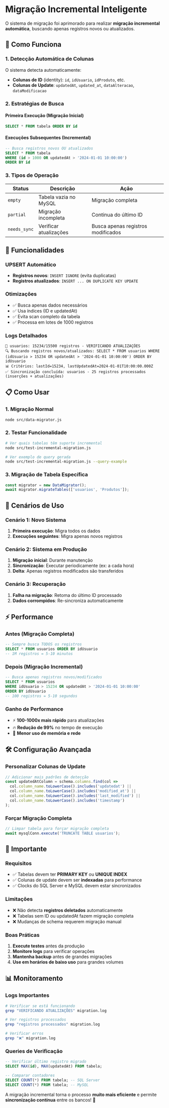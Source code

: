 # Migração Incremental Inteligente

O sistema de migração foi aprimorado para realizar **migração incremental automática**, buscando apenas registros novos ou atualizados.

## 🚀 Como Funciona

### 1. **Detecção Automática de Colunas**
O sistema detecta automaticamente:
- **Colunas de ID** (identity): `id`, `idUsuario`, `idProduto`, etc.
- **Colunas de Update**: `updatedAt`, `updated_at`, `dataAlteracao`, `dataModificacao`

### 2. **Estratégias de Busca**

#### **Primeira Execução (Migração Inicial)**
```sql
SELECT * FROM tabela ORDER BY id
```

#### **Execuções Subsequentes (Incremental)**
```sql
-- Busca registros novos OU atualizados
SELECT * FROM tabela 
WHERE (id > 1000 OR updatedAt > '2024-01-01 10:00:00')
ORDER BY id
```

### 3. **Tipos de Operação**

| Status | Descrição | Ação |
|--------|-----------|------|
| `empty` | Tabela vazia no MySQL | Migração completa |
| `partial` | Migração incompleta | Continua do último ID |
| `needs_sync` | Verificar atualizações | Busca apenas registros modificados |

## 🔧 Funcionalidades

### **UPSERT Automático**
- **Registros novos**: `INSERT IGNORE` (evita duplicatas)
- **Registros atualizados**: `INSERT ... ON DUPLICATE KEY UPDATE`

### **Otimizações**
- ✅ Busca apenas dados necessários
- ✅ Usa índices (ID e updatedAt)
- ✅ Evita scan completo da tabela
- ✅ Processa em lotes de 1000 registros

### **Logs Detalhados**
```
🔄 usuarios: 15234/15500 registros - VERIFICANDO ATUALIZAÇÕES
🔍 Buscando registros novos/atualizados: SELECT * FROM usuarios WHERE (idUsuario > 15234 OR updatedAt > '2024-01-01 10:00:00') ORDER BY idUsuario
📊 Critérios: lastId=15234, lastUpdatedAt=2024-01-01T10:00:00.000Z
✅ Sincronização concluída: usuarios - 25 registros processados (inserções + atualizações)
```

## 📋 Como Usar

### **1. Migração Normal**
```bash
node src/data-migrator.js
```

### **2. Testar Funcionalidade**
```bash
# Ver quais tabelas têm suporte incremental
node src/test-incremental-migration.js

# Ver exemplo de query gerada
node src/test-incremental-migration.js --query-example
```

### **3. Migração de Tabela Específica**
```javascript
const migrator = new DataMigrator();
await migrator.migrateTables(['usuarios', 'Produtos']);
```

## 🎯 Cenários de Uso

### **Cenário 1: Novo Sistema**
1. **Primeira execução**: Migra todos os dados
2. **Execuções seguintes**: Migra apenas novos registros

### **Cenário 2: Sistema em Produção**
1. **Migração inicial**: Durante manutenção
2. **Sincronização**: Executar periodicamente (ex: a cada hora)
3. **Delta**: Apenas registros modificados são transferidos

### **Cenário 3: Recuperação**
1. **Falha na migração**: Retoma do último ID processado
2. **Dados corrompidos**: Re-sincroniza automaticamente

## ⚡ Performance

### **Antes (Migração Completa)**
```sql
-- Sempre busca TODOS os registros
SELECT * FROM usuarios ORDER BY idUsuario
-- 1M registros = 5-10 minutos
```

### **Depois (Migração Incremental)**
```sql
-- Busca apenas registros novos/modificados
SELECT * FROM usuarios 
WHERE idUsuario > 15234 OR updatedAt > '2024-01-01 10:00:00'
ORDER BY idUsuario
-- 100 registros = 5-10 segundos
```

### **Ganho de Performance**
- ⚡ **100-1000x mais rápido** para atualizações
- 🔥 **Redução de 99%** no tempo de execução
- 💾 **Menor uso de memória e rede**

## 🛠️ Configuração Avançada

### **Personalizar Colunas de Update**
```javascript
// Adicionar mais padrões de detecção
const updatedAtColumn = schema.columns.find(col => 
  col.column_name.toLowerCase().includes('updatedat') || 
  col.column_name.toLowerCase().includes('modified_at') ||
  col.column_name.toLowerCase().includes('last_modified') ||
  col.column_name.toLowerCase().includes('timestamp')
);
```

### **Forçar Migração Completa**
```javascript
// Limpar tabela para forçar migração completa
await mysqlConn.execute('TRUNCATE TABLE usuarios');
```

## 🚨 Importante

### **Requisitos**
- ✅ Tabelas devem ter **PRIMARY KEY** ou **UNIQUE INDEX**
- ✅ Colunas de update devem ser **indexadas** para performance
- ✅ Clocks do SQL Server e MySQL devem estar sincronizados

### **Limitações**
- ❌ Não detecta **registros deletados** automaticamente
- ❌ Tabelas sem ID ou updatedAt fazem migração completa
- ❌ Mudanças de schema requerem migração manual

### **Boas Práticas**
1. **Execute testes** antes da produção
2. **Monitore logs** para verificar operações
3. **Mantenha backup** antes de grandes migrações
4. **Use em horários de baixo uso** para grandes volumes

## 📊 Monitoramento

### **Logs Importantes**
```bash
# Verificar se está funcionando
grep "VERIFICANDO ATUALIZAÇÕES" migration.log

# Ver registros processados
grep "registros processados" migration.log

# Verificar erros
grep "❌" migration.log
```

### **Queries de Verificação**
```sql
-- Verificar último registro migrado
SELECT MAX(id), MAX(updatedAt) FROM tabela;

-- Comparar contadores
SELECT COUNT(*) FROM tabela; -- SQL Server
SELECT COUNT(*) FROM tabela; -- MySQL
```

A migração incremental torna o processo **muito mais eficiente** e permite **sincronização contínua** entre os bancos! 🎉